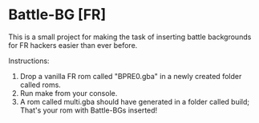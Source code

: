 # Battle-BG [FR]
This is a small project for making the task of inserting battle backgrounds for FR hackers easier than ever before.

Instructions:
1) Drop a vanilla FR rom called "BPRE0.gba" in a newly created folder called roms.
2) Run make from your console.
3) A rom called multi.gba should have generated in a folder called build; That's your rom with Battle-BGs inserted!